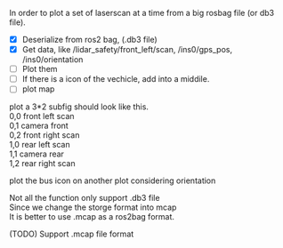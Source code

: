 In order to plot a set of laserscan at a time from a big rosbag file (or db3 file).

- [x] Deserialize from ros2 bag, (.db3 file)
- [x] Get data, like /lidar_safety/front_left/scan, /ins0/gps_pos, /ins0/orientation
- [ ] Plot them
- [ ] If there is a icon of the vechicle, add into a middile.
- [ ] plot map

plot a 3*2 subfig should look like this.    
0,0 front left scan   
0,1 camera front   
0,2 front right scan   
1,0 rear left scan   
1,1 camera rear    
1,2 rear right scan   

plot the bus icon on another plot considering orientation

Not all the function only support .db3 file   
Since we change the storge format into mcap   
It is better to use .mcap as a ros2bag format.   

(TODO) Support .mcap file format
